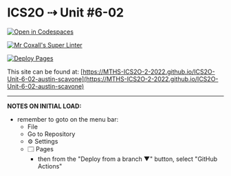 # ICS2O ⇢ Unit #6-02

[![Open in Codespaces](https://classroom.github.com/assets/launch-codespace-7f7980b617ed060a017424585567c406b6ee15c891e84e1186181d67ecf80aa0.svg)](https://classroom.github.com/open-in-codespaces?assignment_repo_id=11339973)

[![Mr Coxall's Super Linter](https://github.com/MTHS-ICS2O-2-2022/ICS2O-Unit-6-02-austin-scavone/workflows/Mr%20Coxall's%20Super%20Linter/badge.svg)](https://github.com/MTHS-ICS2O-2-2022/ICS2O-Unit-6-02-austin-scavone/actions)

[![Deploy Pages](https://github.com/MTHS-ICS2O-2-2022/ICS2O-Unit-6-02-austin-scavone/workflows/Deploy%20Pages/badge.svg)](https://github.com/MTHS-ICS2O-2-2022/ICS2O-Unit-6-02-austin-scavone/actions)

This site can be found at: [https://MTHS-ICS2O-2-2022.github.io/ICS2O-Unit-6-02-austin-scavone](https://MTHS-ICS2O-2-2022.github.io/ICS2O-Unit-6-02-austin-scavone)

---

**NOTES ON INITIAL LOAD:**
- remember to goto on the menu bar:
  - File
  - Go to Repository
  - ⚙ Settings
  - 🗔 Pages
    - then from the "Deploy from a branch ▼" button, select "GitHub Actions"
